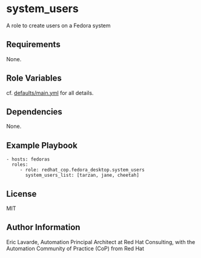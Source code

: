 system\_users
============

A role to create users on a Fedora system

Requirements
------------

None.

Role Variables
--------------

cf. [defaults/main.yml](defaults/main.yml) for all details.

Dependencies
------------

None.

Example Playbook
----------------

    - hosts: fedoras
      roles:
         - role: redhat_cop.fedora_desktop.system_users
           system_users_list: [tarzan, jane, cheetah]

License
-------

MIT

Author Information
------------------

Eric Lavarde, Automation Principal Architect at Red Hat Consulting,
with the Automation Community of Practice (CoP) from Red Hat
